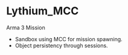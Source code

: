# Lythium_MCC
Arma 3 Mission

* Sandbox using MCC for mission spawning.
* Object persistency through sessions.
